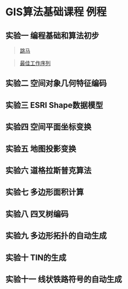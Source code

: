 # GIS算法基础课程 例程

## 实验一 编程基础和算法初步

>[跳马](http://www.geothinking.cn/gisalgorithm_examples/public/tiaoma.html)

>[最佳工作序列](http://www.geothinking.cn/gisalgorithm_examples/public/zuijiaxulie.html)

## 实验二 空间对象几何特征编码
## 实验三 ESRI Shape数据模型
## 实验四 空间平面坐标变换
## 实验五 地图投影变换
## 实验六 道格拉斯普克算法
## 实验七 多边形面积计算
## 实验八 四叉树编码
## 实验九 多边形拓扑的自动生成
## 实验十 TIN的生成
## 实验十一 线状铁路符号的自动生成
